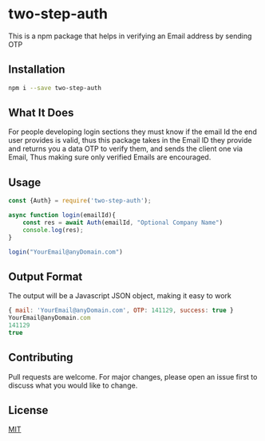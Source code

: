 # two-step-auth

This is a npm package that helps in verifying an Email address by sending OTP

## Installation

```bash
npm i --save two-step-auth
```
## What It Does
For people developing login sections they must know if the email Id the end user provides is valid, thus this package takes in the Email ID they provide and returns you a data OTP to verify them, and sends the client one via Email, Thus making sure only verified Emails are encouraged.

## Usage

```node.js
const {Auth} = require('two-step-auth');

async function login(emailId){
    const res = await Auth(emailId, "Optional Company Name")
    console.log(res);
}

login("YourEmail@anyDomain.com")

```

## Output Format
The output will be a Javascript JSON object, making it easy to work

```node.js
{ mail: 'YourEmail@anyDomain.com', OTP: 141129, success: true }
YourEmail@anyDomain.com
141129
true

```


## Contributing
Pull requests are welcome. For major changes, please open an issue first to discuss what you would like to change.

## License
[MIT](https://choosealicense.com/licenses/mit/)